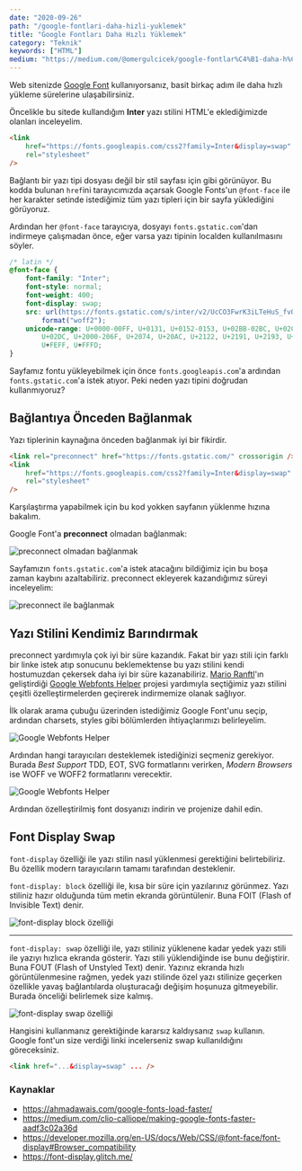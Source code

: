```yaml
---
date: "2020-09-26"
path: "/google-fontlari-daha-hizli-yuklemek"
title: "Google Fontları Daha Hızlı Yüklemek"
category: "Teknik"
keywords: ["HTML"]
medium: "https://medium.com/@omergulcicek/google-fontlar%C4%B1-daha-h%C4%B1zl%C4%B1-y%C3%BCklemek-d2afb28494dc"
---
```


Web sitenizde <a href="https://fonts.google.com/" target="_blank" rel="noreferrer noopener">Google Font</a> kullanıyorsanız, basit birkaç adım ile daha hızlı yükleme sürelerine ulaşabilirsiniz.

Öncelikle bu sitede kullandığım **Inter** yazı stilini HTML'e eklediğimizde olanları inceleyelim.

```html
<link
	href="https://fonts.googleapis.com/css2?family=Inter&display=swap"
	rel="stylesheet"
/>
```

Bağlantı bir yazı tipi dosyası değil bir stil sayfası için gibi görünüyor. Bu kodda bulunan `href`ini tarayıcımızda açarsak Google Fonts'un `@font-face` ile her karakter setinde istediğimiz tüm yazı tipleri için bir sayfa yüklediğini görüyoruz.

Ardından her `@font-face` tarayıcıya, dosyayı `fonts.gstatic.com`'dan indirmeye çalışmadan önce, eğer varsa yazı tipinin localden kullanılmasını söyler.

```css
/* latin */
@font-face {
	font-family: "Inter";
	font-style: normal;
	font-weight: 400;
	font-display: swap;
	src: url(https://fonts.gstatic.com/s/inter/v2/UcCO3FwrK3iLTeHuS_fvQtMwCp50KnMw2boKoduKmMEVuLyfAZ9hiA.woff2)
		format("woff2");
	unicode-range: U+0000-00FF, U+0131, U+0152-0153, U+02BB-02BC, U+02C6, U+02DA,
		U+02DC, U+2000-206F, U+2074, U+20AC, U+2122, U+2191, U+2193, U+2212, U+2215,
		U+FEFF, U+FFFD;
}
```

Sayfamız fontu yükleyebilmek için önce `fonts.googleapis.com`'a ardından `fonts.gstatic.com`'a istek atıyor. Peki neden yazı tipini doğrudan kullanmıyoruz?

## Bağlantıya Önceden Bağlanmak

Yazı tiplerinin kaynağına önceden bağlanmak iyi bir fikirdir.

```html
<link rel="preconnect" href="https://fonts.gstatic.com/" crossorigin />
<link
	href="https://fonts.googleapis.com/css2?family=Inter&display=swap"
	rel="stylesheet"
/>
```

Karşılaştırma yapabilmek için bu kod yokken sayfanın yüklenme hızına bakalım.

Google Font'a **preconnect** olmadan bağlanmak:

![preconnect olmadan bağlanmak](/img/blog/2020-09-26/without-preconnect.png)

Sayfamızın `fonts.gstatic.com`'a istek atacağını bildiğimiz için bu boşa zaman kaybını azaltabiliriz. preconnect ekleyerek kazandığımız süreyi inceleyelim:

![preconnect ile bağlanmak](/img/blog/2020-09-26/with-preconnect.png)

## Yazı Stilini Kendimiz Barındırmak

preconnect yardımıyla çok iyi bir süre kazandık. Fakat bir yazı stili için farklı bir linke istek atıp sonucunu beklemektense bu yazı stilini kendi hostumuzdan çekersek daha iyi bir süre kazanabiliriz. <a href="https://mranftl.com/" target="_blank" rel="noreferrer noopener">Mario Ranftl</a>'ın geliştirdiği <a href="https://google-webfonts-helper.herokuapp.com/fonts" target="_blank" rel="noreferrer noopener">Google Webfonts Helper</a> projesi yardımıyla seçtiğimiz yazı stilini çeşitli özelleştirmelerden geçirerek indirmemize olanak sağlıyor.

İlk olarak arama çubuğu üzerinden istediğimiz Google Font'unu seçip, ardından charsets, styles gibi bölümlerden ihtiyaçlarımızı belirleyelim.

![Google Webfonts Helper](/img/blog/2020-09-26/google-webfonts-helper.png)

Ardından hangi tarayıcıları desteklemek istediğinizi seçmeniz gerekiyor. Burada _Best Support_ TDD, EOT, SVG formatlarını verirken, _Modern Browsers_ ise WOFF ve WOFF2 formatlarını verecektir.

![Google Webfonts Helper](/img/blog/2020-09-26/google-webfonts-helper-2.png)

Ardından özelleştirilmiş font dosyanızı indirin ve projenize dahil edin.

## Font Display Swap

`font-display` özelliği ile yazı stilin nasıl yüklenmesi gerektiğini belirtebiliriz. Bu özellik modern tarayıcıların tamamı tarafından desteklenir.

`font-display: block` özelliği ile, kısa bir süre için yazılarınız görünmez. Yazı stiliniz hazır olduğunda tüm metin ekranda görüntülenir. Buna FOIT (Flash of Invisible Text) denir.

![font-display block özelliği](/img/blog/2020-09-26/display-block.png)

---

`font-display: swap` özelliği ile, yazı stiliniz yüklenene kadar yedek yazı stili ile yazıyı hızlıca ekranda gösterir. Yazı stili yüklendiğinde ise bunu değiştirir. Buna FOUT (Flash of Unstyled Text) denir. Yazınız ekranda hızlı görüntülenmesine rağmen, yedek yazı stilinde özel yazı stilinize geçerken özellikle yavaş bağlantılarda oluşturacağı değişim hoşunuza gitmeyebilir. Burada önceliği belirlemek size kalmış.

![font-display swap özelliği](/img/blog/2020-09-26/display-swap.png)

Hangisini kullanmanız gerektiğinde kararsız kaldıysanız `swap` kullanın. Google font'un size verdiği linki incelerseniz swap kullanıldığını göreceksiniz.

```html
<link href="...&display=swap" ... />
```

### Kaynaklar

- <a href="https://ahmadawais.com/google-fonts-load-faster/" target="_blank" rel="noreferrer noopener">https://ahmadawais.com/google-fonts-load-faster/</a>
- <a href="https://medium.com/clio-calliope/making-google-fonts-faster-aadf3c02a36d" target="_blank" rel="noreferrer noopener">https://medium.com/clio-calliope/making-google-fonts-faster-aadf3c02a36d</a>
- <a href="https://developer.mozilla.org/en-US/docs/Web/CSS/@font-face/font-display#Browser_compatibility" target="_blank" rel="noreferrer noopener">https://developer.mozilla.org/en-US/docs/Web/CSS/@font-face/font-display#Browser_compatibility</a>
- <a href="https://font-display.glitch.me/" target="_blank" rel="noreferrer noopener">https://font-display.glitch.me/</a>
